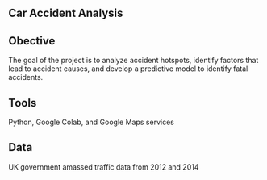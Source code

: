 ## Car Accident Analysis
## Obective 
The goal of the project is to analyze accident hotspots, identify factors that lead to accident causes, and develop a predictive model to identify fatal accidents.

## Tools

Python, Google Colab, and Google Maps services

## Data 
UK government amassed traffic data from 2012 and 2014

